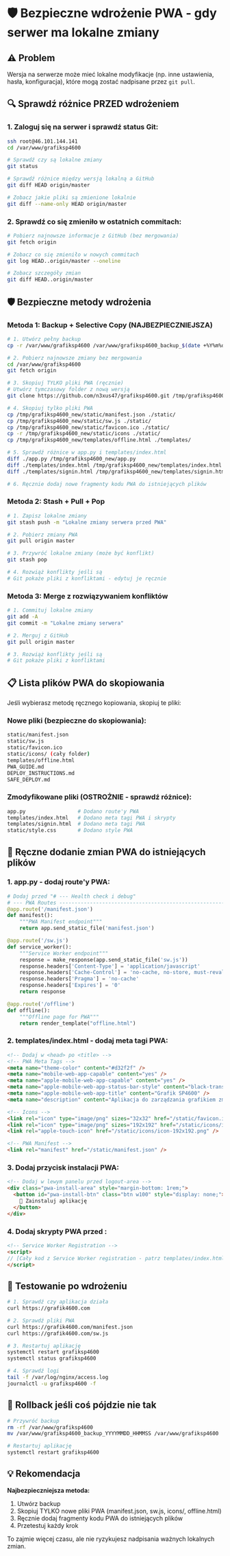 # 🛡️ Bezpieczne wdrożenie PWA - gdy serwer ma lokalne zmiany

## ⚠️ Problem
Wersja na serwerze może mieć lokalne modyfikacje (np. inne ustawienia, hasła, konfiguracja), które mogą zostać nadpisane przez `git pull`.

## 🔍 Sprawdź różnice PRZED wdrożeniem

### 1. Zaloguj się na serwer i sprawdź status Git:
```bash
ssh root@46.101.144.141
cd /var/www/grafiksp4600

# Sprawdź czy są lokalne zmiany
git status

# Sprawdź różnice między wersją lokalną a GitHub
git diff HEAD origin/master

# Zobacz jakie pliki są zmienione lokalnie
git diff --name-only HEAD origin/master
```

### 2. Sprawdź co się zmieniło w ostatnich commitach:
```bash
# Pobierz najnowsze informacje z GitHub (bez mergowania)
git fetch origin

# Zobacz co się zmieniło w nowych commitach
git log HEAD..origin/master --oneline

# Zobacz szczegóły zmian
git diff HEAD..origin/master
```

## 🛡️ Bezpieczne metody wdrożenia

### Metoda 1: Backup + Selective Copy (NAJBEZPIECZNIEJSZA)

```bash
# 1. Utwórz pełny backup
cp -r /var/www/grafiksp4600 /var/www/grafiksp4600_backup_$(date +%Y%m%d_%H%M%S)

# 2. Pobierz najnowsze zmiany bez mergowania
cd /var/www/grafiksp4600
git fetch origin

# 3. Skopiuj TYLKO pliki PWA (ręcznie)
# Utwórz tymczasowy folder z nową wersją
git clone https://github.com/n3xus47/grafiksp4600.git /tmp/grafiksp4600_new

# 4. Skopiuj tylko pliki PWA
cp /tmp/grafiksp4600_new/static/manifest.json ./static/
cp /tmp/grafiksp4600_new/static/sw.js ./static/
cp /tmp/grafiksp4600_new/static/favicon.ico ./static/
cp -r /tmp/grafiksp4600_new/static/icons ./static/
cp /tmp/grafiksp4600_new/templates/offline.html ./templates/

# 5. Sprawdź różnice w app.py i templates/index.html
diff ./app.py /tmp/grafiksp4600_new/app.py
diff ./templates/index.html /tmp/grafiksp4600_new/templates/index.html
diff ./templates/signin.html /tmp/grafiksp4600_new/templates/signin.html

# 6. Ręcznie dodaj nowe fragmenty kodu PWA do istniejących plików
```

### Metoda 2: Stash + Pull + Pop

```bash
# 1. Zapisz lokalne zmiany
git stash push -m "Lokalne zmiany serwera przed PWA"

# 2. Pobierz zmiany PWA
git pull origin master

# 3. Przywróć lokalne zmiany (może być konflikt)
git stash pop

# 4. Rozwiąż konflikty jeśli są
# Git pokaże pliki z konfliktami - edytuj je ręcznie
```

### Metoda 3: Merge z rozwiązywaniem konfliktów

```bash
# 1. Commituj lokalne zmiany
git add -A
git commit -m "Lokalne zmiany serwera"

# 2. Merguj z GitHub
git pull origin master

# 3. Rozwiąż konflikty jeśli są
# Git pokaże pliki z konfliktami
```

## 📋 Lista plików PWA do skopiowania

Jeśli wybierasz metodę ręcznego kopiowania, skopiuj te pliki:

### Nowe pliki (bezpieczne do skopiowania):
```bash
static/manifest.json
static/sw.js  
static/favicon.ico
static/icons/ (cały folder)
templates/offline.html
PWA_GUIDE.md
DEPLOY_INSTRUCTIONS.md
SAFE_DEPLOY.md
```

### Zmodyfikowane pliki (OSTROŻNIE - sprawdź różnice):
```bash
app.py                 # Dodano route'y PWA
templates/index.html   # Dodano meta tagi PWA i skrypty
templates/signin.html  # Dodano meta tagi PWA  
static/style.css       # Dodano style PWA
```

## 🔧 Ręczne dodanie zmian PWA do istniejących plików

### 1. app.py - dodaj route'y PWA:
```python
# Dodaj przed "# --- Health check i debug"
# --- PWA Routes ---------------------------------------------------------------
@app.route('/manifest.json')
def manifest():
    """PWA Manifest endpoint"""
    return app.send_static_file('manifest.json')

@app.route('/sw.js')
def service_worker():
    """Service Worker endpoint"""
    response = make_response(app.send_static_file('sw.js'))
    response.headers['Content-Type'] = 'application/javascript'
    response.headers['Cache-Control'] = 'no-cache, no-store, must-revalidate'
    response.headers['Pragma'] = 'no-cache'
    response.headers['Expires'] = '0'
    return response

@app.route('/offline')
def offline():
    """Offline page for PWA"""
    return render_template("offline.html")
```

### 2. templates/index.html - dodaj meta tagi PWA:
```html
<!-- Dodaj w <head> po <title> -->
<!-- PWA Meta Tags -->
<meta name="theme-color" content="#d32f2f" />
<meta name="mobile-web-app-capable" content="yes" />
<meta name="apple-mobile-web-app-capable" content="yes" />
<meta name="apple-mobile-web-app-status-bar-style" content="black-translucent" />
<meta name="apple-mobile-web-app-title" content="Grafik SP4600" />
<meta name="description" content="Aplikacja do zarządzania grafikiem zmian pracowników" />

<!-- Icons -->
<link rel="icon" type="image/png" sizes="32x32" href="/static/favicon.ico" />
<link rel="icon" type="image/png" sizes="192x192" href="/static/icons/icon-192x192.png" />
<link rel="apple-touch-icon" href="/static/icons/icon-192x192.png" />

<!-- PWA Manifest -->
<link rel="manifest" href="/static/manifest.json" />
```

### 3. Dodaj przycisk instalacji PWA:
```html
<!-- Dodaj w lewym panelu przed logout-area -->
<div class="pwa-install-area" style="margin-bottom: 1rem;">
  <button id="pwa-install-btn" class="btn w100" style="display: none;">
    📱 Zainstaluj aplikację
  </button>
</div>
```

### 4. Dodaj skrypty PWA przed </body>:
```html
<!-- Service Worker Registration -->
<script>
// [Cały kod z Service Worker registration - patrz templates/index.html]
</script>
```

## 🧪 Testowanie po wdrożeniu

```bash
# 1. Sprawdź czy aplikacja działa
curl https://grafik4600.com

# 2. Sprawdź pliki PWA
curl https://grafik4600.com/manifest.json
curl https://grafik4600.com/sw.js

# 3. Restartuj aplikację
systemctl restart grafiksp4600
systemctl status grafiksp4600

# 4. Sprawdź logi
tail -f /var/log/nginx/access.log
journalctl -u grafiksp4600 -f
```

## 🔄 Rollback jeśli coś pójdzie nie tak

```bash
# Przywróć backup
rm -rf /var/www/grafiksp4600
mv /var/www/grafiksp4600_backup_YYYYMMDD_HHMMSS /var/www/grafiksp4600

# Restartuj aplikację
systemctl restart grafiksp4600
```

## 💡 Rekomendacja

**Najbezpieczniejsza metoda:**
1. Utwórz backup
2. Skopiuj TYLKO nowe pliki PWA (manifest.json, sw.js, icons/, offline.html)
3. Ręcznie dodaj fragmenty kodu PWA do istniejących plików
4. Przetestuj każdy krok

To zajmie więcej czasu, ale nie ryzykujesz nadpisania ważnych lokalnych zmian.
